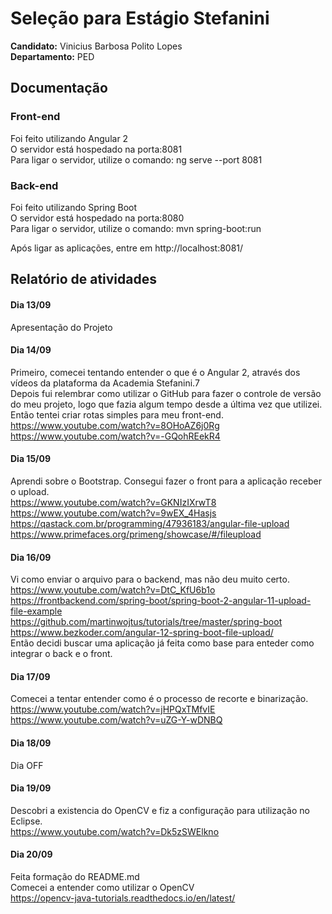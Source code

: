 # Seleção para Estágio Stefanini

**Candidato:** Vinicius Barbosa Polito Lopes <br /> 
**Departamento:** PED <br /> 

## Documentação

### Front-end 
Foi feito utilizando Angular 2 <br /> 
O servidor está hospedado na porta:8081 <br /> 
Para ligar o servidor, utilize o comando: ng serve --port 8081 <br /> 

### Back-end
Foi feito utilizando Spring Boot <br /> 
O servidor está hospedado na porta:8080 <br /> 
Para ligar o servidor, utilize o comando: mvn spring-boot:run <br /> 

Após ligar as aplicações, entre em http://localhost:8081/ <br /> 

## Relatório de atividades
#### Dia 13/09
Apresentação do Projeto
<br /> 
#### Dia 14/09

Primeiro, comecei tentando entender o que é o Angular 2, através dos vídeos da plataforma da Academia Stefanini.7<br /> 
Depois fui relembrar como utilizar o GitHub para fazer o controle de versão do meu projeto, logo que fazia algum tempo desde a última vez que utilizei.<br /> 
Então tentei criar rotas simples para meu front-end. <br /> 
https://www.youtube.com/watch?v=8OHoAZ6j0Rg <br /> 
https://www.youtube.com/watch?v=-GQohREekR4 <br /> 
#### Dia 15/09 
Aprendi sobre o Bootstrap.
Consegui fazer o front para a aplicação receber o upload. <br /> 
https://www.youtube.com/watch?v=GKNIzIXrwT8 <br /> 
https://www.youtube.com/watch?v=9wEX_4Hasjs <br /> 
https://qastack.com.br/programming/47936183/angular-file-upload <br /> 
https://www.primefaces.org/primeng/showcase/#/fileupload <br /> 
#### Dia 16/09 
Vi como enviar o arquivo para o backend, mas não deu muito certo. <br /> 
https://www.youtube.com/watch?v=DtC_KfU6b1o <br /> 
https://frontbackend.com/spring-boot/spring-boot-2-angular-11-upload-file-example <br /> 
https://github.com/martinwojtus/tutorials/tree/master/spring-boot <br /> 
https://www.bezkoder.com/angular-12-spring-boot-file-upload/ <br /> 
Então decidi buscar uma aplicação já feita como base para enteder como integrar o back e o front. <br /> 
#### Dia 17/09
Comecei a tentar entender como é o processo de recorte e binarização. <br /> 
https://www.youtube.com/watch?v=jHPQxTMfvIE <br /> 
https://www.youtube.com/watch?v=uZG-Y-wDNBQ <br /> 
#### Dia 18/09 
Dia OFF <br /> 
#### Dia 19/09
Descobri a existencia do OpenCV e fiz a configuração para utilização no Eclipse. <br /> 
https://www.youtube.com/watch?v=Dk5zSWElkno <br /> 
#### Dia 20/09 
Feita formação do README.md <br /> 
Comecei a entender como utilizar o OpenCV <br /> 
https://opencv-java-tutorials.readthedocs.io/en/latest/ <br /> 
